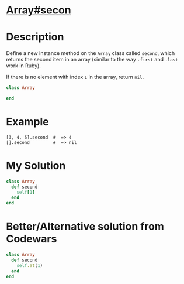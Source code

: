 # [Array#secon](https://www.codewars.com/kata/536c6f2349aa8b16520002e0)

# Description
Define a new instance method on the `Array` class called `second`, which returns the second item in an array (similar 
to the way `.first` and `.last` work in Ruby).

If there is no element with index `1` in the array, return `nil`.

```ruby
class Array

end
```

# Example
```
[3, 4, 5].second  #  => 4 
[].second         #  => nil
````

# My Solution
```ruby
class Array
  def second
    self[1]
  end
end
```

# Better/Alternative solution from Codewars
```ruby
class Array
  def second
    self.at(1)
  end
end
```
